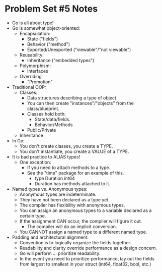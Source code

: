 # Problem Set #5 Notes

- Go is all about type!
- Go is somewhat object-oriented:
  - Encapsulation:
    - State ("fields")
    - Behavior ("method")
    - Exported/Unexported ("viewable"/"not viewable")
  - Reusability:
    - Inheritance ("embedded types")
  - Polymorphism:
    - Interfaces
  - Overriding
    - "Promotion"
- Traditional OOP:
  - Classes:
    - Data structures describing a type of object.
    - You can then create "instances"/"objects" from the class/blueprint.
    - Classes hold both:
      - State/data/fields.
      - Behavior/Methods
    - Public/Private
  - Inheritance
- In Go:
  - You don't create classes, you create a TYPE.
  - You don't instantiate, you create a VALUE of a TYPE.
- It is bad practice to ALIAS types!
  - One exception:
    - If you need to attach methods to a type.
    - See the "time" package for an example of this.
      - type Duration int64
      - Duration has methods attached to it.
- Named types vs. Anonymous types:
  - Anonymous types are indeterminate.
  - They have not been declared as a type yet.
  - The compiler has flexibility with anonymous types.
  - You can assign an anonymous types to a variable declared as a certain type.
  - If the assignment CAN occur, the compiler will figure it out.
    - The compiler will do an implicit conversion.
  - You CANNOT assign a named type to a different named type.
- Padding and architectural alignment:
  - Convention is to logically organize the fields together.
  - Readability and clarity override performance as a design concern.
  - Go will perform ... prioritize readability.
  - In the event you need to prioritize performance, lay out the fields from largest to smallest in your struct (int64, float32, bool, etc.)
